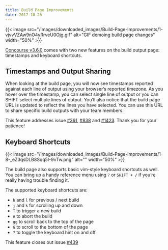 ```yaml
---
title: Build Page Improvements
date: 2017-10-26
---
```


{{< image src="/images/downloaded_images/Build-Page-Improvements/1-vjvvVZAw9nO4yRrveU0Ojg.gif" alt="GIF demoing build
page changes" width="50%" >}}

<!-- more -->

[Concourse v3.6.0](https://concourse-ci.org/downloads.html#v360) comes with two new features on the build output page:
timestamps and keyboard shortcuts.

## Timestamps and Output&nbsp;Sharing

When looking at the build page, you will now see timestamps reported against each line of output using your browser’s
reported timezone. As you hover over the timestamp, you can select single line of output or you can SHIFT select
multiple lines of output. You’ll also notice that the build page URL is updated to reflect the lines you have selected.
You can use this URL to share specific build outputs with your team members.

This feature addresses
issue [#361](https://github.com/concourse/concourse/issues/361), [#838](https://github.com/concourse/concourse/issues/838)
and [#1423](https://github.com/concourse/concourse/issues/1423). Thank you for your patience!

## Keyboard Shortcuts

{{< image src="/images/downloaded_images/Build-Page-Improvements/1-8-_eZ3qsDLB8Sqq5I-9vTw.png" alt="" width="50%" >}}

The build page also supports basic vim-style keyboard shortcuts as well. You can bring up a handy reference menu using
`?` or `SHIFT + /` if you’re really having trouble finding it.

The supported keyboard shortcuts are:

- `h` and `l` for previous / next build
- `j` and `k` for scrolling up and down
- `T` to trigger a new build
- `A` to abort the build
- `gg` to scroll back to the top of the page
- `G` to scroll to the bottom of the page
- `?` to toggle the keyboard hint on and off

This feature closes out issue [#439](https://github.com/concourse/concourse/issues/439)

